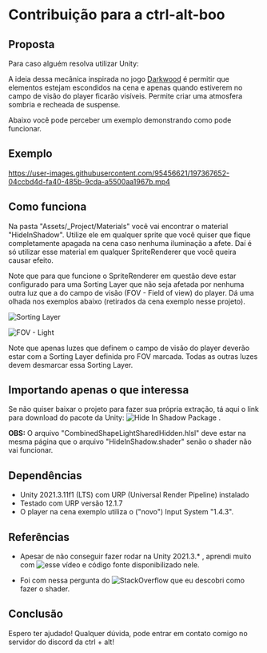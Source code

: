 # Contribuição para a ctrl-alt-boo

## Proposta

Para caso alguém resolva utilizar Unity:

A ideia dessa mecânica inspirada no jogo [Darkwood]([https://pages.github.com/](https://store.steampowered.com/app/274520/Darkwood/)) é permitir que elementos estejam escondidos na cena e apenas quando estiverem no campo de visão do player ficarão visíveis. Permite criar uma atmosfera sombria e recheada de suspense. 

Abaixo você pode perceber um exemplo demonstrando como pode funcionar.

## Exemplo

https://user-images.githubusercontent.com/95456621/197367652-04ccbd4d-fa40-485b-9cda-a5500aa1967b.mp4

## Como funciona

Na pasta "Assets/_Project/Materials" você vai encontrar o material "HideInShadow". Utilize ele em qualquer sprite que você quiser que fique completamente apagada na cena caso nenhuma iluminação a afete. Daí é só utilizar esse material em qualquer SpriteRenderer que você queira causar efeito.

Note que para que funcione o SpriteRenderer em questão deve estar configurado para uma Sorting Layer que não seja afetada por nenhuma outra luz que a do campo de visão (FOV - Field of view) do player. Dá uma olhada nos exemplos abaixo (retirados da cena exemplo nesse projeto).

![Sorting Layer](https://user-images.githubusercontent.com/95456621/197368048-173ba7df-84fa-4b93-b4e1-fc6740ff582c.jpg)

![FOV - Light](https://user-images.githubusercontent.com/95456621/197368095-c10a7f98-7b84-4ba9-bab1-f1f15e7f03df.jpg)

Note que apenas luzes que definem o campo de visão do player deverão estar com a Sorting Layer definida pro FOV marcada. Todas as outras luzes devem desmarcar essa Sorting Layer.

## Importando apenas o que interessa

Se não quiser baixar o projeto para fazer sua própria extração, tá aqui o link para download do pacote da Unity: ![Hide In Shadow Package](https://drive.google.com/file/d/1R16Hj4wnkBdlOpAXtfkVIIQeCQYyPsP1/view?usp=sharing) .

**OBS:** O arquivo "CombinedShapeLightSharedHidden.hlsl" deve estar na mesma página que o arquivo "HideInShadow.shader" senão o shader não vai funcionar.

## Dependências

* Unity 2021.3.11f1 (LTS) com URP (Universal Render Pipeline) instalado
* Testado com URP versão 12.1.7
* O player na cena exemplo utiliza o ("novo") Input System "1.4.3".

## Referências

* Apesar de não conseguir fazer rodar na Unity 2021.3.* , aprendi muito com ![esse vídeo](https://www.youtube.com/watch?v=XWMPEE8O05c) e código fonte disponibilizado nele. 

* Foi com nessa pergunta do ![StackOverflow](https://stackoverflow.com/questions/65696260/is-there-a-way-to-hide-a-player-who-is-in-the-shadow-in-unity-2d-light-system/67780057#67780057) que eu descobri como fazer o shader.

## Conclusão

Espero ter ajudado! Qualquer dúvida, pode entrar em contato comigo no servidor do discord da ctrl + alt!


